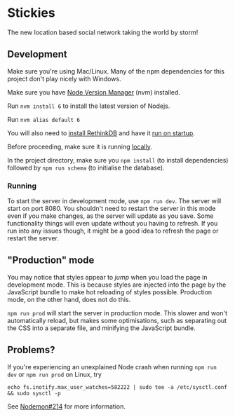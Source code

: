 # Stickies

The new location based social network taking the world by storm!

## Development

Make sure you're using Mac/Linux. Many of the npm dependencies for this project don't play nicely with Windows.

Make sure you have [Node Version Manager](https://github.com/creationix/nvm) (nvm) installed.

Run `nvm install 6` to install the latest version of Nodejs.

Run `nvm alias default 6`

You will also need to [install RethinkDB](https://www.rethinkdb.com/docs/install/) and have it [run on startup](https://www.rethinkdb.com/docs/start-on-startup/).

Before proceeding, make sure it is running [locally](http://localhost:8080).

In the project directory, make sure you `npm install` (to install dependencies) followed by `npm run schema` (to initialise the database).

### Running

To start the server in development mode, use `npm run dev`. The server will start on port 8080. You shouldn't need to restart the server in this mode even if you make changes, as the server will update as you save. Some functionality things will even update without you having to refresh. If you run into any issues though, it might be a good idea to refresh the page or restart the server.

## "Production" mode

You may notice that styles appear to _jump_ when you load the page in development mode. This is because styles are injected into the page by the JavaScript bundle to make hot reloading of styles possible. Production mode, on the other hand, does not do this.

`npm run prod` will start the server in production mode. This slower and won't automatically reload, but makes some optimisations, such as separating out the CSS into a separate file, and minifying the JavaScript bundle.

## Problems?

If you're experiencing an unexplained Node crash when running `npm run dev` or `npm run prod` on Linux, try

`echo fs.inotify.max_user_watches=582222 | sudo tee -a /etc/sysctl.conf && sudo sysctl -p`

See [Nodemon#214](https://github.com/remy/nodemon/issues/214) for more information.
